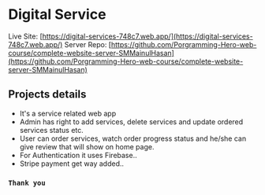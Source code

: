 # Digital Service

Live Site: [https://digital-services-748c7.web.app/](https://digital-services-748c7.web.app/)
Server Repo: [https://github.com/Porgramming-Hero-web-course/complete-website-server-SMMainulHasan](https://github.com/Porgramming-Hero-web-course/complete-website-server-SMMainulHasan)

## Projects details

- It's a service related web app
- Admin has right to add services, delete services and update ordered services status etc.
- User can order services, watch order progress status and he/she can give review that will show on home page.
- For Authentication it uses Firebase..
- Stripe payment get way added..

### `Thank you`
